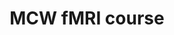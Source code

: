 ---
title: "MCW fMRI course"
project_id: 
conf_date: 2005-05-06
conference_id: ""
presenters:
   - peter_bandettini
summary: "<p>MCW fMRI course, Milwaukee, WI</p>"
file: /assets/presentations/T126.ppt
filename: T126.ppt
layout: presentation
---
